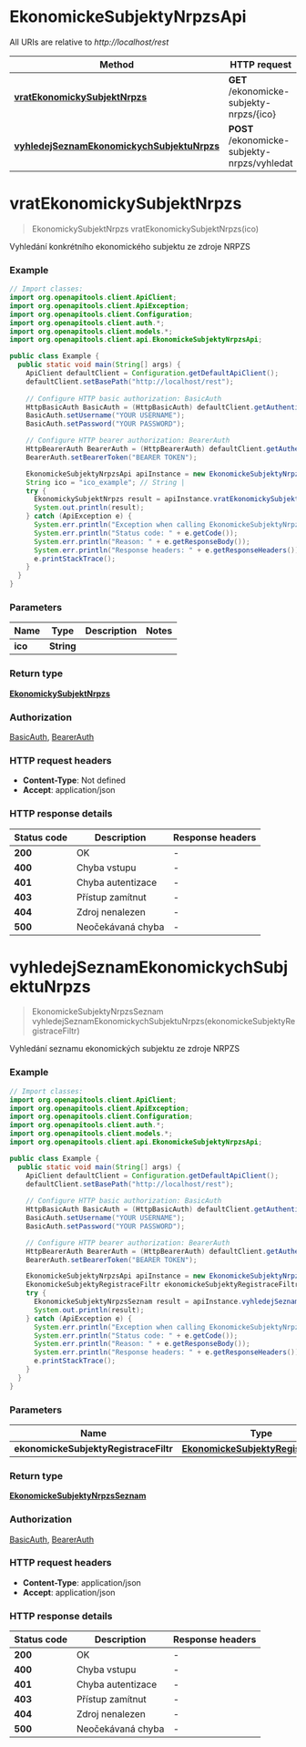 # EkonomickeSubjektyNrpzsApi

All URIs are relative to *http://localhost/rest*

| Method | HTTP request | Description |
|------------- | ------------- | -------------|
| [**vratEkonomickySubjektNrpzs**](EkonomickeSubjektyNrpzsApi.md#vratEkonomickySubjektNrpzs) | **GET** /ekonomicke-subjekty-nrpzs/{ico} |  |
| [**vyhledejSeznamEkonomickychSubjektuNrpzs**](EkonomickeSubjektyNrpzsApi.md#vyhledejSeznamEkonomickychSubjektuNrpzs) | **POST** /ekonomicke-subjekty-nrpzs/vyhledat |  |


<a name="vratEkonomickySubjektNrpzs"></a>
# **vratEkonomickySubjektNrpzs**
> EkonomickySubjektNrpzs vratEkonomickySubjektNrpzs(ico)



Vyhledání konkrétního ekonomického subjektu ze zdroje NRPZS

### Example
```java
// Import classes:
import org.openapitools.client.ApiClient;
import org.openapitools.client.ApiException;
import org.openapitools.client.Configuration;
import org.openapitools.client.auth.*;
import org.openapitools.client.models.*;
import org.openapitools.client.api.EkonomickeSubjektyNrpzsApi;

public class Example {
  public static void main(String[] args) {
    ApiClient defaultClient = Configuration.getDefaultApiClient();
    defaultClient.setBasePath("http://localhost/rest");
    
    // Configure HTTP basic authorization: BasicAuth
    HttpBasicAuth BasicAuth = (HttpBasicAuth) defaultClient.getAuthentication("BasicAuth");
    BasicAuth.setUsername("YOUR USERNAME");
    BasicAuth.setPassword("YOUR PASSWORD");

    // Configure HTTP bearer authorization: BearerAuth
    HttpBearerAuth BearerAuth = (HttpBearerAuth) defaultClient.getAuthentication("BearerAuth");
    BearerAuth.setBearerToken("BEARER TOKEN");

    EkonomickeSubjektyNrpzsApi apiInstance = new EkonomickeSubjektyNrpzsApi(defaultClient);
    String ico = "ico_example"; // String | 
    try {
      EkonomickySubjektNrpzs result = apiInstance.vratEkonomickySubjektNrpzs(ico);
      System.out.println(result);
    } catch (ApiException e) {
      System.err.println("Exception when calling EkonomickeSubjektyNrpzsApi#vratEkonomickySubjektNrpzs");
      System.err.println("Status code: " + e.getCode());
      System.err.println("Reason: " + e.getResponseBody());
      System.err.println("Response headers: " + e.getResponseHeaders());
      e.printStackTrace();
    }
  }
}
```

### Parameters

| Name | Type | Description  | Notes |
|------------- | ------------- | ------------- | -------------|
| **ico** | **String**|  | |

### Return type

[**EkonomickySubjektNrpzs**](EkonomickySubjektNrpzs.md)

### Authorization

[BasicAuth](../README.md#BasicAuth), [BearerAuth](../README.md#BearerAuth)

### HTTP request headers

 - **Content-Type**: Not defined
 - **Accept**: application/json

### HTTP response details
| Status code | Description | Response headers |
|-------------|-------------|------------------|
| **200** | OK |  -  |
| **400** | Chyba vstupu |  -  |
| **401** | Chyba autentizace |  -  |
| **403** | Přístup zamítnut |  -  |
| **404** | Zdroj nenalezen |  -  |
| **500** | Neočekávaná chyba |  -  |

<a name="vyhledejSeznamEkonomickychSubjektuNrpzs"></a>
# **vyhledejSeznamEkonomickychSubjektuNrpzs**
> EkonomickeSubjektyNrpzsSeznam vyhledejSeznamEkonomickychSubjektuNrpzs(ekonomickeSubjektyRegistraceFiltr)



Vyhledání seznamu ekonomických subjektu ze zdroje NRPZS

### Example
```java
// Import classes:
import org.openapitools.client.ApiClient;
import org.openapitools.client.ApiException;
import org.openapitools.client.Configuration;
import org.openapitools.client.auth.*;
import org.openapitools.client.models.*;
import org.openapitools.client.api.EkonomickeSubjektyNrpzsApi;

public class Example {
  public static void main(String[] args) {
    ApiClient defaultClient = Configuration.getDefaultApiClient();
    defaultClient.setBasePath("http://localhost/rest");
    
    // Configure HTTP basic authorization: BasicAuth
    HttpBasicAuth BasicAuth = (HttpBasicAuth) defaultClient.getAuthentication("BasicAuth");
    BasicAuth.setUsername("YOUR USERNAME");
    BasicAuth.setPassword("YOUR PASSWORD");

    // Configure HTTP bearer authorization: BearerAuth
    HttpBearerAuth BearerAuth = (HttpBearerAuth) defaultClient.getAuthentication("BearerAuth");
    BearerAuth.setBearerToken("BEARER TOKEN");

    EkonomickeSubjektyNrpzsApi apiInstance = new EkonomickeSubjektyNrpzsApi(defaultClient);
    EkonomickeSubjektyRegistraceFiltr ekonomickeSubjektyRegistraceFiltr = new EkonomickeSubjektyRegistraceFiltr(); // EkonomickeSubjektyRegistraceFiltr | 
    try {
      EkonomickeSubjektyNrpzsSeznam result = apiInstance.vyhledejSeznamEkonomickychSubjektuNrpzs(ekonomickeSubjektyRegistraceFiltr);
      System.out.println(result);
    } catch (ApiException e) {
      System.err.println("Exception when calling EkonomickeSubjektyNrpzsApi#vyhledejSeznamEkonomickychSubjektuNrpzs");
      System.err.println("Status code: " + e.getCode());
      System.err.println("Reason: " + e.getResponseBody());
      System.err.println("Response headers: " + e.getResponseHeaders());
      e.printStackTrace();
    }
  }
}
```

### Parameters

| Name | Type | Description  | Notes |
|------------- | ------------- | ------------- | -------------|
| **ekonomickeSubjektyRegistraceFiltr** | [**EkonomickeSubjektyRegistraceFiltr**](EkonomickeSubjektyRegistraceFiltr.md)|  | [optional] |

### Return type

[**EkonomickeSubjektyNrpzsSeznam**](EkonomickeSubjektyNrpzsSeznam.md)

### Authorization

[BasicAuth](../README.md#BasicAuth), [BearerAuth](../README.md#BearerAuth)

### HTTP request headers

 - **Content-Type**: application/json
 - **Accept**: application/json

### HTTP response details
| Status code | Description | Response headers |
|-------------|-------------|------------------|
| **200** | OK |  -  |
| **400** | Chyba vstupu |  -  |
| **401** | Chyba autentizace |  -  |
| **403** | Přístup zamítnut |  -  |
| **404** | Zdroj nenalezen |  -  |
| **500** | Neočekávaná chyba |  -  |

